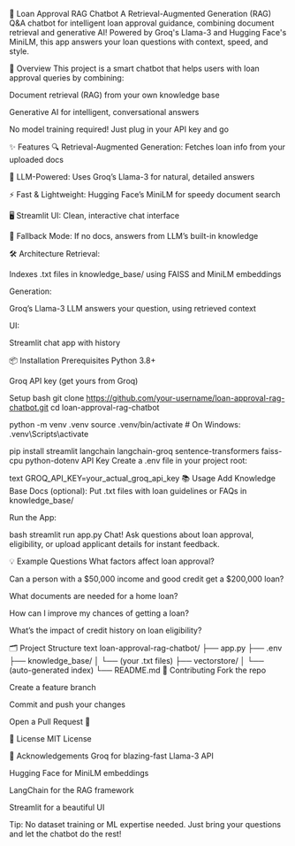💬 Loan Approval RAG Chatbot
A Retrieval-Augmented Generation (RAG) Q&A chatbot for intelligent loan approval guidance, combining document retrieval and generative AI! Powered by Groq's Llama-3 and Hugging Face's MiniLM, this app answers your loan questions with context, speed, and style.

🚀 Overview
This project is a smart chatbot that helps users with loan approval queries by combining:

Document retrieval (RAG) from your own knowledge base

Generative AI for intelligent, conversational answers

No model training required! Just plug in your API key and go

✨ Features
🔍 Retrieval-Augmented Generation: Fetches loan info from your uploaded docs

🤖 LLM-Powered: Uses Groq’s Llama-3 for natural, detailed answers

⚡ Fast & Lightweight: Hugging Face’s MiniLM for speedy document search

🖥️ Streamlit UI: Clean, interactive chat interface

🧠 Fallback Mode: If no docs, answers from LLM’s built-in knowledge

🛠️ Architecture
Retrieval:

Indexes .txt files in knowledge_base/ using FAISS and MiniLM embeddings

Generation:

Groq’s Llama-3 LLM answers your question, using retrieved context

UI:

Streamlit chat app with history

📦 Installation
Prerequisites
Python 3.8+

Groq API key (get yours from Groq)

Setup
bash
git clone https://github.com/your-username/loan-approval-rag-chatbot.git
cd loan-approval-rag-chatbot

python -m venv .venv
source .venv/bin/activate  # On Windows: .venv\Scripts\activate

pip install streamlit langchain langchain-groq sentence-transformers faiss-cpu python-dotenv
API Key
Create a .env file in your project root:

text
GROQ_API_KEY=your_actual_groq_api_key
📚 Usage
Add Knowledge Base Docs (optional):
Put .txt files with loan guidelines or FAQs in knowledge_base/

Run the App:

bash
streamlit run app.py
Chat!
Ask questions about loan approval, eligibility, or upload applicant details for instant feedback.

💡 Example Questions
What factors affect loan approval?

Can a person with a $50,000 income and good credit get a $200,000 loan?

What documents are needed for a home loan?

How can I improve my chances of getting a loan?

What’s the impact of credit history on loan eligibility?

🗂️ Project Structure
text
loan-approval-rag-chatbot/
├── app.py
├── .env
├── knowledge_base/
│   └── (your .txt files)
├── vectorstore/
│   └── (auto-generated index)
└── README.md
🤝 Contributing
Fork the repo

Create a feature branch

Commit and push your changes

Open a Pull Request 🚀

📄 License
MIT License

🙏 Acknowledgements
Groq for blazing-fast Llama-3 API

Hugging Face for MiniLM embeddings

LangChain for the RAG framework

Streamlit for a beautiful UI

Tip: No dataset training or ML expertise needed. Just bring your questions and let the chatbot do the rest!